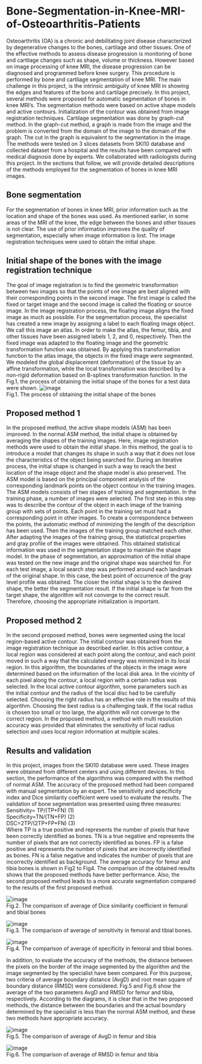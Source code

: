 # Bone-Segmentation-in-Knee-MRI-of-Osteoarthritis-Patients
Osteoarthritis (OA) is a chronic and debilitating joint disease characterized by degenerative changes to the bones, cartilage and other tissues. One of the effective methods to assess disease progression is monitoring of bone and cartilage changes such as shape, volume or thickness. However based on image processing of knee MRI, the disease progression can be diagnosed and programmed before knee surgery. This procedure is performed by bone and cartilage segmentation of knee MRI. The main challenge in this project, is the intrinsic ambiguity of knee MRI in showing the edges and features of the bone and cartilage precisely. In this project, several methods were proposed for automatic segmentation of bones in knee MRI’s. The segmentation methods were based on active shape models and active contours. Initialization of the contour was obtained from image registration techniques. Cartilage segmentation was done by graph-cut method. In the graph-cut method, a graph is made from the image and the problem is converted from the domain of the image to the domain of the graph. The cut in the graph is equivalent to the segmentation in the image. The methods were tested on 3 slices datasets from SKI10 database and collected dataset from a hospital and the results have been compared with medical diagnosis done by experts. We collaborated with radiologists during this project.
In the sections that follow, we will provide detailed descriptions of the methods employed for the segmentation of bones in knee MRI images.

## Bone segmentation
For the segmentation of bones in knee MRI, prior information such as the location and shape of the bones was used. As mentioned earlier, in some areas of the MRI of the knee, the edge between the bones and other tissues is not clear. The use of prior information improves the quality of segmentation, especially when image information is lost. The image registration techniques were used to obtain the initial shape.
## Initial shape of the bones with the image registration technique
The goal of image registration is to find the geometric transformation between two images so that the points of one image are best aligned with their corresponding points in the second image. The first image is called the fixed or target image and the second image is called the floating or source image. In the image registration process, the floating image aligns the fixed image as much as possible.
For the segmentation process, the specialist has created a new image by assigning a label to each floating image object. We call this image an atlas. In order to make the atlas, the femur, tibia, and other tissues have been assigned labels 1, 2, and 0, respectively.
Then the fixed image was adapted to the floating image and the geometric transformation function was obtained. By applying this transformation function to the atlas image, the objects in the fixed image were segmented. We modeled the global displacement (deformation) of the tissue by an affine transformation, while the local transformation was described by a non-rigid deformation based on B-splines transformation function. In the Fig.1, the process of obtaining the initial shape of the bones for a test data were shown.
![image](https://github.com/NarjesKarami/Bone-Segmentation-in-Knee-MRI-of-Osteoarthritis-Patients/assets/78353927/730e0dd0-f412-4941-8861-30400ab7de45)\
Fig.1. The process of obtaining the initial shape of the bones

## Proposed method 1
In the proposed method, the active shape models (ASM) has been improved. In the normal ASM method, the initial shape is obtained by averaging the shapes of the training images. Here, image registration methods were used to obtain the initial shape.
In this method, the goal is to introduce a model that changes its shape in such a way that it does not lose the characteristics of the object being searched for. During an iterative process, the initial shape is changed in such a way to reach the best location of the image object and the shape model is also preserved. The ASM model is based on the principal component analysis of the corresponding landmark points on the object contour in the training images.
The ASM models consists of two stages of training and segmentation. In the training phase, a number of images were selected. The first step in this step was to describe the contour of the object in each image of the training group with sets of points. Each point in the training set must had a corresponding point in other images. To create a correspondence between the points, the automatic method of minimizing the length of the description has been used. Then the images of the training group matched each other. After adapting the images of the training group, the statistical properties and gray profile of the images were obtained. This obtained statistical information was used in the segmentation stage to maintain the shape model. In the phase of segmentation, an approximation of the initial shape was tested on the new image and the original shape was searched for. For each test image, a local search step was performed around each landmark of the original shape. In this case, the best point of occurrence of the gray level profile was obtained. The closer the initial shape is to the desired shape, the better the segmentation result. If the initial shape is far from the target shape, the algorithm will not converge to the correct result. Therefore, choosing the appropriate initialization is important.

## Proposed method 2
In the second proposed method, bones were segmented using the local region-based active contour. The initial contour was obtained from the image registration technique as described earlier. In this active contour, a local region was considered at each point along the contour, and each point moved in such a way that the calculated energy was minimized in its local region. In this algorithm, the boundaries of the objects in the image were determined based on the information of the local disk area. In the vicinity of each pixel along the contour, a local region with a certain radius was selected. In the local active contour algorithm, some parameters such as the initial contour and the radius of the local disc had to be carefully selected. Choosing the right radius has an effective role in the results of this algorithm. Choosing the best radius is a challenging task. If the local radius is chosen too small or too large, the algorithm will not converge to the correct region. In the proposed method, a method with multi resolution accuracy was provided that eliminates the sensitivity of local radius selection and uses local region information at multiple scales.

## Results and validation
In this project, images from the SKI10 database were used. These images were obtained from different centers and using different devices. In this section, the performance of the algorithms was compared with the method of normal ASM. The accuracy of the proposed method had been compared with manual segmentation by an expert. The sensitivity and specificity index and Dice similarity coefficient were used to evaluate the results. The validation of bone segmentation was presented using three measures:\
Sensitivity= TP/(TP+FN)       (1)\
Specificity=TN/(TN+FP)       (2)\
DSC=2TP/(2TP+FP+FN)      (3)\
Where TP is a true positive and represents the number of pixels that have been correctly identified as bones. TN is a true negative and represents the number of pixels that are not correctly identified as bones. FP is a false positive and represents the number of pixels that are incorrectly identified as bones. FN is a false negative and indicates the number of pixels that are incorrectly identified as background.
The average accuracy for femur and tibia bones is shown in Fig2 to Fig4. The comparison of the obtained results shows that the proposed methods have better performance. Also, the second proposed method leads to a more accurate segmentation compared to the results of the first proposed method.

![image](https://github.com/NarjesKarami/Bone-Segmentation-in-Knee-MRI-of-Osteoarthritis-Patients/assets/78353927/b4d515fc-987a-4d77-a2d9-ee7ebad9ece1)\
Fig.2. The comparison of average of Dice similarity coefficient in femural and tibial bones

![image](https://github.com/NarjesKarami/Bone-Segmentation-in-Knee-MRI-of-Osteoarthritis-Patients/assets/78353927/637ede29-d9b3-4c6b-a0ec-6e5942d34574)\
Fig.3. The comparison of average of sensitivity in femoral and tibial bones.

![image](https://github.com/NarjesKarami/Bone-Segmentation-in-Knee-MRI-of-Osteoarthritis-Patients/assets/78353927/69d8217e-ce03-4d64-b5c6-b6972a0a9666)\
Fig.4. The comparison of average of specificity in femoral and tibial bones.

In addition, to evaluate the accuracy of the methods, the distance between the pixels on the border of the image segmented by the algorithm and the image segmented by the specialist have been compared. For this purpose, two criteria of average boundary distance (AvgD) and root mean square of boundary distance (RMSD) were considered. Fig.5 and Fig.6 show the average of the two parameters AvgD and RMSD for femur and tibia, respectively. According to the diagrams, it is clear that in the two proposed methods, the distance between the boundaries and the actual boundary determined by the specialist is less than the normal ASM method, and these two methods have appropriate accuracy.

![image](https://github.com/NarjesKarami/Bone-Segmentation-in-Knee-MRI-of-Osteoarthritis-Patients/assets/78353927/b806b663-b444-4418-be73-ea6ebecf39fb)\
Fig.5. The comparison of average of AvgD in femur and tibia

![image](https://github.com/NarjesKarami/Bone-Segmentation-in-Knee-MRI-of-Osteoarthritis-Patients/assets/78353927/6701c424-2fdd-4a43-b771-94396f41d75c)\
Fig.6. The comparison of average of RMSD in femur and tibia






